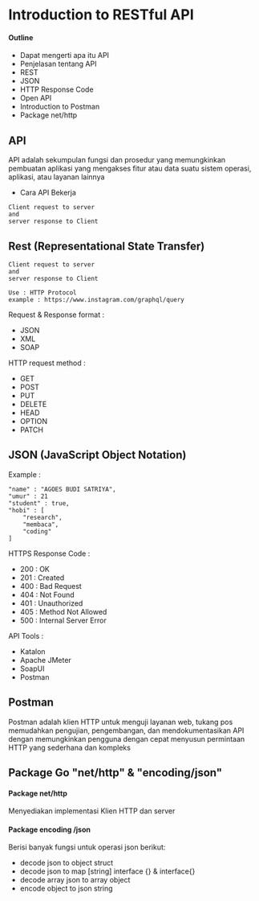 # Introduction to RESTful API

#### Outline

- Dapat mengerti apa itu API
- Penjelasan tentang API
- REST
- JSON
- HTTP Response Code
- Open API
- Introduction to Postman
- Package net/http

## API

API adalah sekumpulan fungsi dan prosedur yang memungkinkan pembuatan aplikasi yang mengakses fitur atau data suatu sistem operasi, aplikasi, atau layanan lainnya

- Cara API Bekerja

```
Client request to server
and
server response to Client
```

## Rest (Representational State Transfer)

```
Client request to server
and
server response to Client
```

```
Use : HTTP Protocol
example : https://www.instagram.com/graphql/query
```

Request & Response format :

- JSON
- XML
- SOAP

HTTP request method :

- GET
- POST
- PUT
- DELETE
- HEAD
- OPTION
- PATCH

## JSON (JavaScript Object Notation)

Example :

```
"name" : "AGOES BUDI SATRIYA",
"umur" : 21
"student" : true,
"hobi" : [
    "research",
    "membaca",
    "coding"
]
```

HTTPS Response Code :

- 200 : OK
- 201 : Created
- 400 : Bad Request
- 404 : Not Found
- 401 : Unauthorized
- 405 : Method Not Allowed
- 500 : Internal Server Error

API Tools :

- Katalon
- Apache JMeter
- SoapUI
- Postman

## Postman

Postman adalah klien HTTP untuk menguji layanan web, tukang pos memudahkan pengujian, pengembangan, dan mendokumentasikan API dengan memungkinkan pengguna dengan cepat menyusun permintaan HTTP yang sederhana dan kompleks

## Package Go "net/http" & "encoding/json"

#### Package net/http

Menyediakan implementasi Klien HTTP dan server

#### Package encoding /json

Berisi banyak fungsi untuk operasi json berikut:

- decode json to object struct
- decode json to map [string] interface {} & interface{}
- decode array json to array object
- encode object to json string
